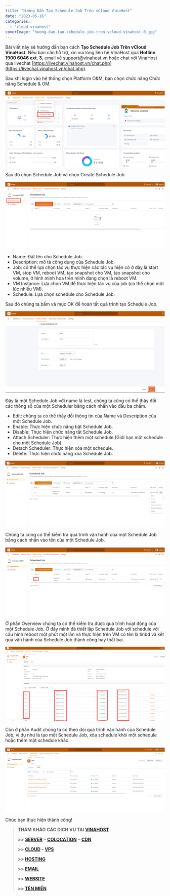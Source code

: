 ```yaml
---
title: "Hướng Dẫn Tạo Schedule Job Trên vCloud VinaHost"
date: "2023-05-16"
categories: 
  - "cloud-vinahost"
coverImage: "huong-dan-tao-schedule-job-tren-vcloud-vinahost-0.jpg"
---
```


Bài viết này sẽ hướng dẫn bạn cách **Tạo Schedule Job Trên vCloud VinaHost.** Nếu bạn cần hỗ trợ, xin vui lòng liên hệ VinaHost qua **Hotline 1900 6046 ext. 3**, email về [support@vinahost.vn](mailto:support@vinahost.vn) hoặc chat với VinaHost qua livechat [https://livechat.vinahost.vn/chat.php](https://livechat.vinahost.vn/chat.php).

Sau khi login vào hệ thống chọn Platform O&M, bạn chọn chức năng Chức năng Schedule & OM.

![](images/huong-dan-tao-schedule-job-tren-vcloud-vinahost-1.png)

Sau đó chọn Schedule Job và chọn Create Schedule Job.

![](images/huong-dan-tao-schedule-job-tren-vcloud-vinahost-2.png)

- Name: Đặt tên cho Schedule Job.
- Description: mô tả công dụng của Schedule Job.
- Job: có thể lựa chọn tác vụ thực hiện các tác vụ hiện có ở đây là start VM, stop VM, reboot VM, tạo snapshot cho VM, tạo snapshot cho volume, ở hình minh họa trên mình đang chọn là reboot VM.
- VM Instance: Lựa chọn VM để thực hiện tác vụ của job (có thể chọn một lúc nhiều VM).
- Schedule: Lựa chọn schedule cho Schedule Job.

Sau đó chúng ta bấm và mục OK để hoàn tất quá trình tạo Schedule Job.

![](images/huong-dan-tao-schedule-job-tren-vcloud-vinahost-3.png)

Đây là một Schedule Job với name là test, chúng ta cũng có thể thây đổi các thông số của một Scheduler bằng cách nhấn vào đấu ba chấm.

- Edit: chúng ta có thể thẩy đổi thông tin của Name và Description của một Schedule Job.
- Enable: Thực hiện chức năng bật Schedule Job.
- Disable: Thực hiện chức năng tắt Schedule Job.
- Attach Scheduler: Thực hiện thêm một schedule (Giới hạn một schedule cho một Schedule Job).
- Detach Scheduler: Thực hiện xóa một schedule.
- Delete: Thực hiện chức năng xóa Schedule Job.

![](images/huong-dan-tao-schedule-job-tren-vcloud-vinahost-4.png)

Chúng ta cũng có thể kiểm tra quá trình vận hành của một Schedule Job bằng cách nhấn vào tên của một Schedule Job.

![](images/huong-dan-tao-schedule-job-tren-vcloud-vinahost-5.png)

Ở phần Overview chúng ta có thể kiểm tra được quá trình hoạt động của một Schedule Job. Ở đây mình đã thiết lập Schedule Job với schedule với cấu hình reboot một phút một lần và thực hiện trên VM có tên là tinbd và kết quả vận hành của Schedule Job thành công hay thất bại.

![Schedule Job](images/huong-dan-tao-schedule-job-tren-vcloud-vinahost-6.png)

Còn ở phần Audit chúng ta có theo dõi quá trình vận hành của Schedule Job, ví dụ như là tạo một Schedule Job, xóa schedule khỏi một schedule hoặc thêm một schedule khác.

![](images/huong-dan-tao-schedule-job-tren-vcloud-vinahost-7.png)

Chúc bạn thực hiện thành công!

> **THAM KHẢO CÁC DỊCH VỤ TẠI [VINAHOST](https://kb.vinahost.vn/)**
> 
> **\>>** [**SERVER**](https://vinahost.vn/thue-may-chu-rieng/) **–** [**COLOCATION**](https://vinahost.vn/colocation.html) – [**CDN**](https://vinahost.vn/dich-vu-cdn-chuyen-nghiep)
> 
> **\>> [CLOUD](https://vinahost.vn/cloud-server-gia-re/) – [VPS](https://vinahost.vn/vps-ssd-chuyen-nghiep/)**
> 
> **\>> [HOSTING](https://vinahost.vn/wordpress-hosting)**
> 
> **\>> [EMAIL](https://vinahost.vn/email-hosting)**
> 
> **\>> [WEBSITE](http://vinawebsite.vn/)**
> 
> **\>> [TÊN MIỀN](https://vinahost.vn/ten-mien-gia-re/)**
